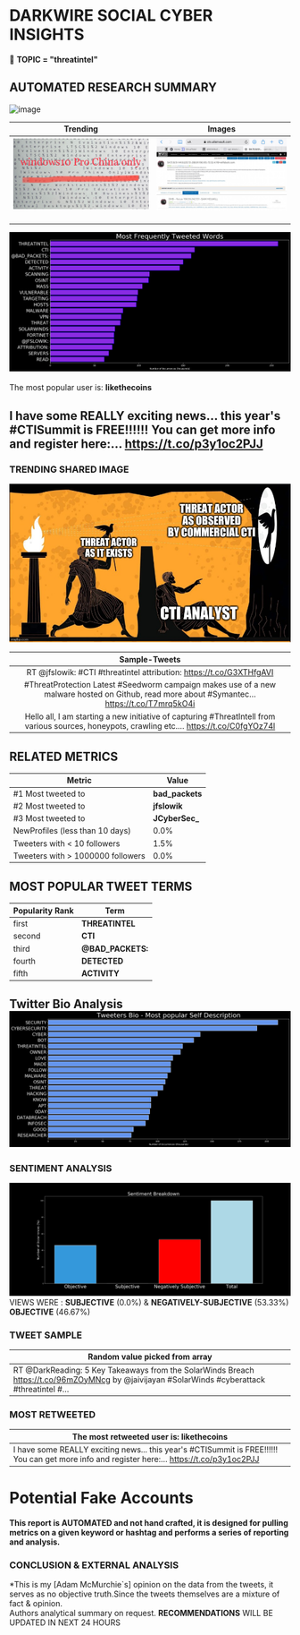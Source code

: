 # DARKWIRE SOCIAL CYBER INSIGHTS 
&#x1F34E; **TOPIC = "threatintel"**

## AUTOMATED RESEARCH SUMMARY
  ![image](darkLogo.png)   

|  Trending  |   Images | 
:-------------------------:|:-------------------------:
|  ![image](assets/threatintel/imageFile1.jpg)     <img width=200/> | ![image](assets/threatintel/imageFile2.jpg) <img width=200/> |   
 
 
![image](assets/threatintel/TWEETS.png)
<br></br>
The most popular user is: **likethecoins**  
 

## I have some REALLY exciting news... this year's #CTISummit is FREE!!!!!! You can get more info and register here:… https://t.co/p3y1oc2PJJ 

  




### TRENDING SHARED IMAGE

![image](assets/threatintel/twitterPostedImage.png)



|                **Sample-Tweets**        |
| :-------------: |
| RT @jfslowik: #CTI #threatintel attribution: https://t.co/G3XTHfgAVI |
| #ThreatProtection Latest #Seedworm campaign makes use of a new malware hosted on Github, read more about #Symantec… https://t.co/T7mrq5kO4i |
| Hello all, I am starting a new initiative of capturing #ThreatIntell from various sources, honeypots, crawling etc.… https://t.co/C0fgYOz74l |

## RELATED METRICS<br>
| Metric | Value |
| ------------- | ------------- |
| #1 Most tweeted to  | **bad_packets** |
| #2 Most tweeted to  | **jfslowik** |
| #3 Most tweeted to  | **JCyberSec_** |
| NewProfiles (less than 10 days) | 0.0%  |
| Tweeters with < 10 followers  | 1.5%|
| Tweeters with > 1000000 followers  | 0.0%  |



## MOST POPULAR TWEET TERMS 


| Popularity Rank  | Term |
| ------------- | ------------- |
| first  | **THREATINTEL**  |
| second  | **CTI**  |
| third  | **@BAD_PACKETS:** |
| fourth  | **DETECTED**  |
| fifth  | **ACTIVITY**  |


## Twitter Bio Analysis![image](assets/threatintel/BIO.png)
### SENTIMENT ANALYSIS
![image](assets/threatintel/sentiment.png)
VIEWS WERE : **SUBJECTIVE**  (0.0%) & **NEGATIVELY-SUBJECTIVE** (53.33%) **OBJECTIVE** (46.67%)

### TWEET SAMPLE 
| Random value picked from array |
| ------------- |
|RT @DarkReading: 5 Key Takeaways from the SolarWinds Breach https://t.co/96mZOyMNcg by @jaivijayan #SolarWinds #cyberattack #threatintel #… |

### MOST RETWEETED 

| The most retweeted user is: **likethecoins**  |
| ------------- |
| I have some REALLY exciting news... this year's #CTISummit is FREE!!!!!! You can get more info and register here:… https://t.co/p3y1oc2PJJ |

# Potential Fake Accounts
 

<b> This report is AUTOMATED and not hand crafted, it is designed for pulling metrics on a given keyword or hashtag and performs a series of reporting and analysis.</b>  
### CONCLUSION & EXTERNAL ANALYSIS

*This is my [Adam McMurchie`s] opinion on the data from the tweets, it serves as no objective truth.Since the tweets themselves are a mixture of fact & opinion.<br>
Authors analytical summary on request.
**RECOMMENDATIONS** WILL BE UPDATED IN NEXT  24 HOURS <br>
